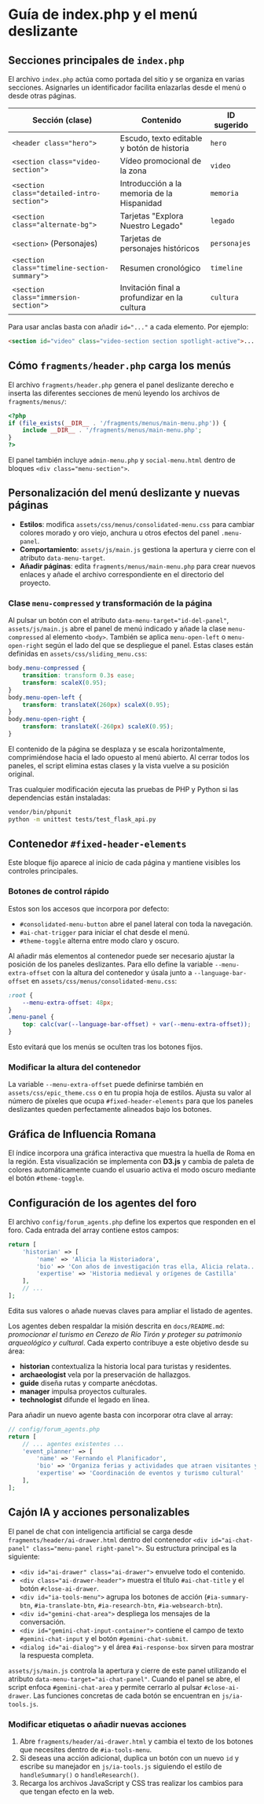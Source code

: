 # Guía de index.php y el menú deslizante

## Secciones principales de `index.php`
El archivo `index.php` actúa como portada del sitio y se organiza en varias secciones. Asignarles un identificador facilita enlazarlas desde el menú o desde otras páginas.

| Sección (clase)                         | Contenido                                  | ID sugerido |
|-----------------------------------------|---------------------------------------------|-------------|
| `<header class="hero">`                | Escudo, texto editable y botón de historia | `hero`      |
| `<section class="video-section">`      | Vídeo promocional de la zona                | `video`     |
| `<section class="detailed-intro-section">` | Introducción a la memoria de la Hispanidad | `memoria`   |
| `<section class="alternate-bg">`       | Tarjetas "Explora Nuestro Legado"           | `legado`    |
| `<section>` (Personajes)                | Tarjetas de personajes históricos           | `personajes`|
| `<section class="timeline-section-summary">` | Resumen cronológico                         | `timeline`  |
| `<section class="immersion-section">`  | Invitación final a profundizar en la cultura| `cultura`   |

Para usar anclas basta con añadir `id="..."` a cada elemento. Por ejemplo:
```html
<section id="video" class="video-section section spotlight-active">...
```

## Cómo `fragments/header.php` carga los menús
El archivo `fragments/header.php` genera el panel deslizante derecho e inserta las diferentes secciones de menú leyendo los archivos de `fragments/menus/`:
```php
<?php
if (file_exists(__DIR__ . '/fragments/menus/main-menu.php')) {
    include __DIR__ . '/fragments/menus/main-menu.php';
}
?>
```
El panel también incluye `admin-menu.php` y `social-menu.html` dentro de bloques `<div class="menu-section">`.

## Personalización del menú deslizante y nuevas páginas
* **Estilos**: modifica `assets/css/menus/consolidated-menu.css` para cambiar colores morado y oro viejo, anchura u otros efectos del panel `.menu-panel`.
* **Comportamiento**: `assets/js/main.js` gestiona la apertura y cierre con el atributo `data-menu-target`.
* **Añadir páginas**: edita `fragments/menus/main-menu.php` para crear nuevos enlaces y añade el archivo correspondiente en el directorio del proyecto.

### Clase `menu-compressed` y transformación de la página

Al pulsar un botón con el atributo `data-menu-target="id-del-panel"`,
`assets/js/main.js` abre el panel de menú indicado y añade la clase
`menu-compressed` al elemento `<body>`. También se aplica
`menu-open-left` o `menu-open-right` según el lado del que se despliegue
el panel. Estas clases están definidas en
`assets/css/sliding_menu.css`:

```css
body.menu-compressed {
    transition: transform 0.3s ease;
    transform: scaleX(0.95);
}
body.menu-open-left {
    transform: translateX(260px) scaleX(0.95);
}
body.menu-open-right {
    transform: translateX(-260px) scaleX(0.95);
}
```

El contenido de la página se desplaza y se escala horizontalmente,
comprimiéndose hacia el lado opuesto al menú abierto. Al cerrar todos
los paneles, el script elimina estas clases y la vista vuelve a su
posición original.

Tras cualquier modificación ejecuta las pruebas de PHP y Python si las dependencias están instaladas:
```bash
vendor/bin/phpunit
python -m unittest tests/test_flask_api.py
```

## Contenedor `#fixed-header-elements`
Este bloque fijo aparece al inicio de cada página y mantiene visibles los controles principales.

### Botones de control rápido
Estos son los accesos que incorpora por defecto:
- `#consolidated-menu-button` abre el panel lateral con toda la navegación.
- `#ai-chat-trigger` para iniciar el chat desde el menú.
- `#theme-toggle` alterna entre modo claro y oscuro.

Al añadir más elementos al contenedor puede ser necesario ajustar la posición de los paneles deslizantes. Para ello define la variable `--menu-extra-offset` con la altura del contenedor y úsala junto a `--language-bar-offset` en `assets/css/menus/consolidated-menu.css`:
```css
:root {
    --menu-extra-offset: 48px;
}
.menu-panel {
    top: calc(var(--language-bar-offset) + var(--menu-extra-offset));
}
```
Esto evitará que los menús se oculten tras los botones fijos.

### Modificar la altura del contenedor

La variable `--menu-extra-offset` puede definirse también en `assets/css/epic_theme.css` o en tu propia hoja de estilos. Ajusta su valor al número de píxeles que ocupa `#fixed-header-elements` para que los paneles deslizantes queden perfectamente alineados bajo los botones.

## Gráfica de Influencia Romana

El índice incorpora una gráfica interactiva que muestra la huella de Roma en
la región. Esta visualización se implementa con **D3.js** y cambia de paleta de
colores automáticamente cuando el usuario activa el modo oscuro mediante el
botón `#theme-toggle`.


## Configuración de los agentes del foro

El archivo `config/forum_agents.php` define los expertos que responden en el foro. Cada entrada del array contiene estos campos:

```php
return [
    'historian' => [
        'name' => 'Alicia la Historiadora',
        'bio' => 'Con años de investigación tras ella, Alicia relata... ',
        'expertise' => 'Historia medieval y orígenes de Castilla'
    ],
    // ...
];
```

Edita sus valores o añade nuevas claves para ampliar el listado de agentes.

Los agentes deben respaldar la misión descrita en `docs/README.md`:
*promocionar el turismo en Cerezo de Río Tirón y proteger su patrimonio arqueológico y cultural*. Cada experto contribuye a este objetivo desde su área:

- **historian** contextualiza la historia local para turistas y residentes.
- **archaeologist** vela por la preservación de hallazgos.
- **guide** diseña rutas y comparte anécdotas.
- **manager** impulsa proyectos culturales.
- **technologist** difunde el legado en línea.

Para añadir un nuevo agente basta con incorporar otra clave al array:

```php
// config/forum_agents.php
return [
    // ... agentes existentes ...
    'event_planner' => [
        'name' => 'Fernando el Planificador',
        'bio' => 'Organiza ferias y actividades que atraen visitantes y celebran la tradición local.',
        'expertise' => 'Coordinación de eventos y turismo cultural'
    ],
];
```

## Cajón IA y acciones personalizables

El panel de chat con inteligencia artificial se carga desde
`fragments/header/ai-drawer.html` dentro del contenedor
`<div id="ai-chat-panel" class="menu-panel right-panel">`.
Su estructura principal es la siguiente:

- `<div id="ai-drawer" class="ai-drawer">` envuelve todo el contenido.
- `<div class="ai-drawer-header">` muestra el título `#ai-chat-title` y
  el botón `#close-ai-drawer`.
- `<div id="ia-tools-menu">` agrupa los botones de acción
  (`#ia-summary-btn`, `#ia-translate-btn`, `#ia-research-btn`,
  `#ia-websearch-btn`).
- `<div id="gemini-chat-area">` despliega los mensajes de la conversación.
- `<div id="gemini-chat-input-container">` contiene el campo de texto
  `#gemini-chat-input` y el botón `#gemini-chat-submit`.
- `<dialog id="ai-dialog">` y el área `#ai-response-box` sirven para
  mostrar la respuesta completa.

`assets/js/main.js` controla la apertura y cierre de este panel utilizando
el atributo `data-menu-target="ai-chat-panel"`. Cuando el panel se abre,
el script enfoca `#gemini-chat-area` y permite cerrarlo al pulsar
`#close-ai-drawer`. Las funciones concretas de cada botón se encuentran en
`js/ia-tools.js`.

### Modificar etiquetas o añadir nuevas acciones

1. Abre `fragments/header/ai-drawer.html` y cambia el texto de los botones
   que necesites dentro de `#ia-tools-menu`.
2. Si deseas una acción adicional, duplica un botón con un nuevo `id` y
   escribe su manejador en `js/ia-tools.js` siguiendo el estilo de
   `handleSummary()` o `handleResearch()`.
3. Recarga los archivos JavaScript y CSS tras realizar los cambios para que
   tengan efecto en la web.

